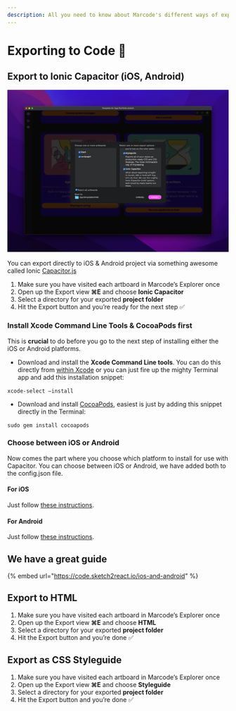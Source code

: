 ```yaml
---
description: All you need to know about Marcode's different ways of exporting to code.
---
```


# Exporting to Code 🚚

## Export to Ionic Capacitor (iOS, Android)

![Marcode has many code export options](../.gitbook/assets/marcode-export-view.jpg)

You can export directly to iOS & Android project via something awesome called Ionic [Capacitor.js](https://capacitorjs.com)

1. Make sure you have visited each artboard in Marcode’s Explorer once
2. Open up the Export view **⌘E** and choose **Ionic Capacitor**
3. Select a directory for your exported **project folder**
4. Hit the Export button and you’re ready for the next step ✅

### Install Xcode Command Line Tools & CocoaPods first

This is **crucial** to do before you go to the next step of installing either the iOS or Android platforms.

* Download and install the **Xcode Command Line tools**. You can do this directly from [within Xcode](https://capacitorjs.com/docs/v3/getting-started/environment-setup) or you can just fire up the mighty Terminal app and add this installation snippet:

```
xcode-select —install
```

* Download and install [CocoaPods](https://cocoapods.org), easiest is just by adding this snippet directly in the Terminal:

```
sudo gem install cocoapods
```

### Choose between iOS or Android

Now comes the part where you choose which platform to install for use with Capacitor. You can choose between iOS or Android, we have added both to the config.json file.&#x20;

#### **For iOS**

Just follow [these instructions](https://capacitorjs.com/docs/v3/ios#adding-the-ios-platform).

#### **For Android**

Just follow [these instructions](https://capacitorjs.com/docs/v3/android#adding-the-android-platform).

## We have a great guide

{% embed url="https://code.sketch2react.io/ios-and-android" %}



## Export to HTML



1. Make sure you have visited each artboard in Marcode’s Explorer once
2. Open up the Export view **⌘E** and choose **HTML**
3. Select a directory for your exported **project folder**
4. Hit the Export button and you’re done ✅

## Export as CSS Styleguide

1. Make sure you have visited each artboard in Marcode’s Explorer once
2. Open up the Export view **⌘E** and choose **Styleguide**
3. Select a directory for your exported **project folder**
4. Hit the Export button and you’re done ✅
